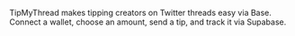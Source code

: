 TipMyThread makes tipping creators on Twitter threads easy via Base. Connect a wallet, choose an amount, send a tip, and track it via Supabase.